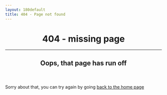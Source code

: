 ```yaml
---
layout: 180default
title: 404 - Page not found
---
```




<!-- Page Header -->
<!-- Set your background image for this header on the line below -->
<header class="intro-header" style="background-image: url('img/dts-3.jpg')">
<div class="container">
<div class="row">
<div class="col-lg-8 col-lg-offset-2 col-md-10 col-md-offset-1">
<div class="post-heading">
<h1>404 - missing page</h1>
<hr class="small">
<h2 class="subheading">Oops, that page has run off</h2>
</div>
</div>
</div>
</div>
</header>

<!-- Main Content -->
<div class="container">
<div class="row">
<div class="col-lg-8 col-lg-offset-2 col-md-10 col-md-offset-1">
<div class="post-preview">

<p><i class="fa fa-thumbs-down fa-fw"></i> Sorry about that, you can try again by going <a href="{{ site.baseurl }}/index.html">back to the home page</a></p>

</div>
</div>
</div>
</div>

